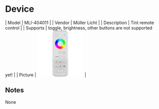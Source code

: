 
# Device

| Model | MLI-404011  |
| Vendor  | Müller Licht  |
| Description | Tint remote control |
| Supports | toggle, brightness, other buttons are not supported yet! |
| Picture | ![../images/devices/MLI-404011.jpg](../images/devices/MLI-404011.jpg) |

## Notes

None
